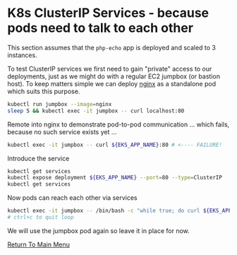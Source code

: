 # K8s ClusterIP Services - because pods need to talk to each other

This section assumes that the `php-echo` app is deployed and scaled to 3 instances.

To test ClusterIP services we first need to gain "private" access to our deployments, just as we might do with a regular EC2 jumpbox (or bastion host).
To keep matters simple we can deploy [nginx](https://www.nginx.com) as a standalone pod which suits this purpose.
```bash
kubectl run jumpbox --image=nginx
sleep 5 && kubectl exec -it jumpbox -- curl localhost:80
```

Remote into nginx to demonstrate pod-to-pod communication ... which fails, because no such service exists yet ...
```bash
kubectl exec -it jumpbox -- curl ${EKS_APP_NAME}:80 # <---- FAILURE!
```

Introduce the service
```bash
kubectl get services
kubectl expose deployment ${EKS_APP_NAME} --port=80 --type=ClusterIP
kubectl get services
```

Now pods can reach each other via services
```bash
kubectl exec -it jumpbox -- /bin/bash -c "while true; do curl ${EKS_APP_NAME}:80; done"
# ctrl+c to quit loop
```

We will use the jumpbox pod again so leave it in place for now.

[Return To Main Menu](/README.md)
